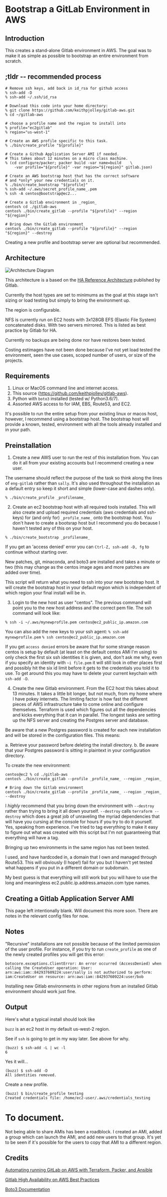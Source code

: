 # Bootstrap a GitLab Environment in AWS

## Introduction

This creates a stand-alone Gitlab environment in AWS. The goal was to make it
as simple as possible to bootstrap an entire environment from scratch.

## ;tldr -- recommended process


```
# Remove ssh keys, add back in id_rsa for github access
% ssh-add -D
% ssh-add ~/.ssh/id_rsa

# Download this code into your home directory:
% git clone https://github.com/keithpjolley/gitlab-aws.git
% cd ~/gitlab-aws

# choose a profile name and the region to install into
% profile="ec2gitlab"
% region="us-west-1"

# Create an AWS profile specific to this task.
% ./bin/create_profile "${profile}"

# Create a Github Application Server AMI if needed.
# This takes about 12 minutes on a micro class machine.
% (cd configure/packer; packer build -var name=build    \
    -var profile="${profile}" -var region="${region}" gitlab.json)

# Create an AWS bootstrap host that has the correct software
# and *only* your new credentials on it.
% ./bin/create_bootstrap "${profile}"
% ssh-add ~/.aws/secret_profile_name_.pem
% ssh -A centos@bootstrap@ec2...

# Create a Gitlab environment in _region_
centos% cd ./gitlab-aws
centos% ./bin/create_gitlab --profile "${profile}" --region "${region}"

# Bring down the Gitlab environment
centos% ./bin/create_gitlab --profile "${profile}" --region "${region}" --destroy
```

Creating a new profile and bootstrap server are optional but recommended.


## Architecture
![Architecture Diagram](https://raw.github.com/keithpjolley/gitlab-aws/extras/images/architecture.svg?sanitize=true)


This architecture is a based on the [HA Reference Architecture](https://docs.gitlab.com/ee/university/high-availability/aws/)
published by Gitlab.

Currently the host types are set to minimums as the goal at this stage isn't sizing or load testing but simply
to bring the environment up.

The region is configurable.

NFS is currently run on EC2 hosts with 3x128GB EFS (Elastic File System) concatenated disks. With two servers
mirrored. This is listed as best practice by Gitlab for HA.

Currently no backups are being done nor have restores been tested.

Costing estimages have not been done because I've not yet load tested the environment, seen the use cases, scoped
number of users, or size of the projects.


## Requirements

1. Linux or MacOS command line and internet access.
2. This source (https://github.com/keithpjolley/gitlab-aws).
3. Python with `boto3` installed (tested w/ Python3.6/7).
4. Assorted AWS access to for IAM, EBS, Route53, and EC2.

It's possible to run the entire setup from your existing linux
or macos host, however, I recommend using a bootstrap host.
The bootstrap host will provide a known, tested, environment
with all the tools already installed and in your path.

## Preinstallation

1. Create a new AWS user to run the rest of this installation from. You can
do it all from your existing accounts but I recommend creating a new user.

The username should reflect the purpose of the task so think along the lines
of `eng-gitlab` rather than `sally`. It's also used throughout the installation
as a default entry so keep it short and simple (lower-case and dashes only).

`% ./bin/create_profile _profilename_`

2. Create an ec2 bootstrap host with all required tools installed.
This will also create and upload required credentials (aws credentials
and ssh-keys) for (and only for) `_profile_name_` onto the bootstrap
host. You don't have to create a bootsrap host but I recommend you
do because I haven't tested any of this on your host.

`% ./bin/create_bootstrap _profilename_`

If you get an 'access denied' error you can `Ctrl-Z, ssh-add -D, fg`
to continue without starting over.

New patches, git, minaconda, and boto3 are installed and takes a 
minute or two (this may change as the centos image ages and
more patches are added over time).

This script will return what you need to ssh into your new bootstrap
host. It will create the bootstrap host in your default region which
is independent of which region your final install will be in.

3. Login to the new host as user "centos". The previous command will
point you to the new host address and the correct pem file. The ssh
command will look like:

`% ssh -i ~/.aws/mynewprofile.pem centos@ec2_public_ip.amazon.com`

You can also add the new keys to your ssh agent:
`% ssh-add mynewprofile.pem`
`% ssh centos@ec2_public_ip.amazon.com`

If you get `access denied` errors be aware that for some strange
reason centos is setup by default (at least on the default centos
AMI I'm using) to only check the first six ssh identities it is
given, and, don't ask me why, even if you specify an identity with
`~i file.pem` it will still look in other places first and possibly
hit the six id limit before it gets to the credentials you told it
to use. To get around this you may have to delete your current
keychain with `ssh-add -D`.

4. Create the new Gitlab environment. From the EC2 host this takes
about 13 minutes. It takes a little bit longer, but not much, from
my home where I have pokey internets. The limiting factor is how
fast the different pieces of AWS infrastructure take to come online
and configure themselves. Terraform is used which figures out all
the dependencies and kicks everything that it can in parallel. The
longest tasks are setting up the NFS server and creating the Postgres
server and database.

Be aware that a new Postgres password is created for each new
installation and will be stored in the configuration files. This 
means:

a. Retrieve your password before deleting the install directory.
b. Be aware that your Postgres password is sitting in plaintext
       in your configuration directory.

To create the new environment:
```
centos@ec2 % cd ./gitlab-aws
centos% ./bin/create_gitlab --profile _profile_name_ --region _region_

# Bring down the Gitlab environment
centos% ./bin/create_gitlab --profile _profile_name_ --region _region_ --destroy
```

I *highly* recommend that you bring down the environment with `--destroy`
rather than trying to bring it all down yourself. `--destroy` calls
`terraform --destroy` which does a great job of unraveling the myriad
dependencies that will have you cursing at the console for hours if
you try to do it yourself. Yes, speaking from experience. I've tried to
tag everything to make it easy to figure out what was created with this
script but I'm not guaranteeing that everything will have a tag.

Bringing up two environments in the same region has not been tested.

I used, and have hardcoded in, a domain that I own and managed through
Route53. This will obviously (I hope!) fail for you but I haven't yet
tested what happens if you put in a different domain or subdomain.

My best guess is that everything will still work but you will have to
use the long and meaningless ec2.public.ip.address.amazon.com type
names.


## Creating a Gitlab Application Server AMI

This page left intentionally blank. Will document this more soon. There are notes in
the relevant config files for now.


## Notes
"Recursive" installations are not possible because of the limited permission of the user profile. For instance,
if you try to run `create_profile` as one of the newly created profiles you will get this error:
```
botocore.exceptions.ClientError: An error occurred (AccessDenied) when calling the CreateUser operation: User: arn:aws:iam::842937609224:user/sally is not authorized to perform: iam:CreateUser on resource: arn:aws:iam::842937609224:user/bob
```
Installing new Gitlab environments in other regions from an installed Gitlab environment should work just fine.


## Output

Here's what a typical install should look like

`buzz` is an ec2 host in my default us-west-2 region.

See if `ssh` is going to get in my way later. See above for why.
```
(buzz) $ ssh-add -L | wc -l
6
```

Yes it will...
```
(buzz) $ ssh-add -D
All identities removed.
```

Create a new profile.
```
(buzz) $ bin/create_profile testing
Created credentials file: /home/ec2-user/.aws/credentials_testing
```

# To document.

Not being able to share AMIs has been a roadblock. I created an AMI, added a group which can
launch the AMI, and add new users to that group. It's yet to be seen if it's possible for
the users to copy that AMI to a different region.










## Credits

[Automating running GitLab on AWS with Terraform, Packer, and
Ansible](https://medium.com/@aloisbarreras_18569/automating-running-gitlab-on-aws-with-terraform-packer-and-ansible-bf1c8724ebea)

[Gitlab High Availability on AWS Best Practices](https://docs.gitlab.com/ee/university/high-availability/aws/)

[Boto3 Documentation](https://boto3.amazonaws.com/v1/documentation/api/latest/index.html)



